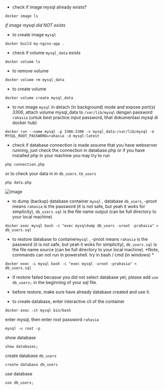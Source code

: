 * check if image mysql already exists?
```
docker image ls
```

*if image mysql did NOT exists*

* to create image `mysql`
```
docker build my-nginx-app .
```

* check if volume `mysql_data` exists
```
docker volume ls
```

* to remove volume
```
docker volume rm mysql_data
```

* to create volume
```
docker volume create mysql_data 
```

* to run image `mysql` in detach (in background) mode and expose port(s) *3306*, attach volume mysql_data to `/var/lib/mysql` dengan password `rahasia` (untuk best practice input password, lihat dokumentasi mysql di docker hub)
```
docker run --name mysql -p 3306:3306 -v mysql_data:/var/lib/mysql -e MYSQL_ROOT_PASSWORD=rahasia -d mysql:latest 
```

* check if database connection is made
assume that you have webserver running, just check the connection in database.php or if you have installed php in your machine you may try to run
```
php connection.php
```
or to check your data in in `db_users.tb_users`
```
php data.php
```

![image](https://user-images.githubusercontent.com/31872453/126221383-25a06d15-a06b-44b1-8cc1-3fb85260753c.png)


* to dump (backup) database container `mysql` , database `db_users`, -proot means `rahasia` is the password (it is not safe, but yeah it woks for simplicity), `db_users.sql` is the file name output (can be full directory to your local machine)
```
docker exec mysql bash -c "exec mysqldump db_users -uroot -prahasia" > db_users.sql
```

* to restore database to container`mysql` , -proot means `rahasia` is the password (it is not safe, but yeah it woks for simplicity), `db_users.sql` is the file name source (can be full directory to your local machine). *Note, commands can not run in powershell. try in bash / cmd (in windows) *
```
docker exec -i mysql bash -c "exec mysql -uroot -prahasia" < db_users.sql
```

* if restore failed becasue you did not select database yet, please add `use db_users;` in the beginning of your sql file.

* before restore, make sure have already database created and use it.

* to create database, enter interactive cli of the container
```
docker exec -it mysql bin/bash
```

enter mysql, then enter root password `rahasia`
```
mysql -u root -p
```

show database 
```
show databases;
```

create database `db_users` 
```
create database db_users
```

use database
```
use db_users;
```
